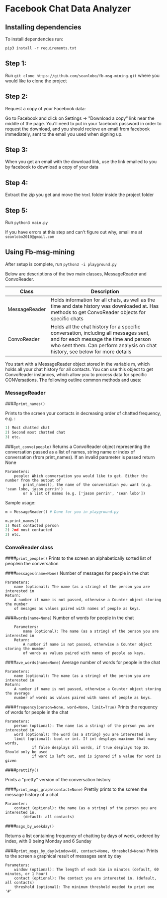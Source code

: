 # Facebook Chat Data Analyzer

## Installing dependencies

To install dependencies run:

    pip3 install -r requirements.txt


## Step 1:

Run `git clone https://github.com/seanlobo/fb-msg-mining.git` where you would like to clone the project


## Step 2:

Request a copy of your Facebook data:

Go to Facebook and click on Settings -> "Download a copy" link near the middle of the page.
You'll need to put in your facebook password in order to request the download, and you should
recieve an email from facebook immediately, sent to the email you used when signing up.


## Step 3:

When you get an email with the download link, use the link emailed to you by facebook 
to download a copy of your data


## Step 4:

Extract the zip you get and move the `html` folder inside the project folder


## Step 5:

Run `python3 main.py`

If you have errors at this step and can't figure out why, email me at `seanlobo2010@gmail.com`


## Using Fb-msg-mining

After setup is complete, run `python3 -i playground.py`

Below are descriptions of the two main classes, MessageReader and ConvoReader.

| Class   | Description |
|-------------|-------------|
|MessageReader | Holds information for all chats, as well as the time and date history was downloaded at. Has methods to get ConvoReader objects for specific chats |
|ConvoReader | Holds all the chat history for a specific conversation, including all messages sent, and for each message the time and person who sent them. Can perform analysis on chat history, see below for more details |


You start with a MessageReader object stored in the variable m, which holds all your chat history for all contacts. You can use this object to get ConvoReader instances, which allow you to process data for specific CONVersations. The following outline common methods and uses:


### MessageReader

####`print_names()` 

Prints to the screen your contacts in decreasing order of chatted frequency, e.g. :
```python
1) Most chatted chat
2) Second most chatted chat
3) etc.
```

###`get_convo(people)`
Returns a ConvoReader object representing the conversation
passed as a list of names, string name or index of conversation
(from print_names). If an invalid parameter is passed return None

	Parameters:
		people: Which conversation you would like to get. Either the number from the output of 
			print_names(), the name of the conversation you want (e.g. 'sean lobo, jason perrin') 
			or a list of names (e.g. ['jason perrin', 'sean lobo'])


Sample usage:
```python
m = MessageReader() # Done for you in playground.py

m.print_names()
1) Most contacted person
2) 2nd most contacted
3) etc.
```
### ConvoReader class ###

####`print_people()`
Prints to the screen an alphabetically sorted list of peoplein the conversation

####`messages(name=None)`
Number of messages for people in the chat 

	Parameters:
		name (optional): The name (as a string) of the person you are interested in
	Return:
		A number if name is not passed, otherwise a Counter object storing the number
		of mesages as values paired with names of people as keys.


####`words(name=None)`
Number of words for people in the chat

		Parameters:
			name (optional): The name (as a string) of the person you are interested in
		Return:
			A number if name is not passed, otherwise a Counter object storing the number
			of words as values paired with names of people as keys.


####`ave_words(name=None)`
Average number of words for people in the chat

	Parameters:
		name (optional): The name (as a string) of the person you are interested in
	Return:
		A number if name is not passed, otherwise a Counter object storing the average
		number of words as values paired with names of people as keys.


####`frequency(person=None, word=None, limit=True)`
Prints the requency of words for people in the chat
	
	Parameters:
		person (optional): The name (as a string) of the person you are interested in
		word (optional): The word (as a string) you are interested in
		limit (optional): bool or int. If int desplays maximum that many words, 
				if false desplays all words, if true desplays top 10. Should only be used
				if word is left out, and is ignored if a value for word is given

####`prettify()`

Prints a "pretty" version of the conversation history

####`print_msgs_graph(contact=None)`
Prettily prints to the screen the message history of a chat
	
	Parameter:
		contact (optional): the name (as a string) of the person you are interested in.
			(default: all contacts)


####`msgs_by_weekday()`

Returns a list containing frequency of chatting by days of week, ordered by index, with 0 being Monday and 6 Sunday

####`print_msgs_by_day(window=60, contact=None, threshold=None)`
Prints to the screen a graphical result of messages sent by day
	
	Parameters:
		window (optional): The length of each bin in minutes (default, 60 minutes, or 1 hour)
		contact (optional): The contact you are interested in. (default, all contacts)
		threshold (optional): The minimum threshold needed to print one '#'




